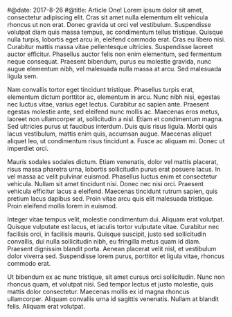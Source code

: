 #@date: 2017-8-26
#@title: Article One!
Lorem ipsum dolor sit amet, consectetur adipiscing elit. Cras sit amet nulla elementum elit vehicula rhoncus ut non erat. Donec gravida ut orci vel vestibulum. Suspendisse volutpat diam quis massa tempus, ac condimentum tellus tristique. Quisque nulla turpis, lobortis eget arcu in, eleifend commodo erat. Cras eu libero nisi. Curabitur mattis massa vitae pellentesque ultricies. Suspendisse laoreet auctor efficitur. Phasellus auctor felis non enim elementum, sed fermentum neque consequat. Praesent bibendum, purus eu molestie gravida, nunc augue elementum nibh, vel malesuada nulla massa at arcu. Sed malesuada ligula sem.

Nam convallis tortor eget tincidunt tristique. Phasellus turpis erat, elementum dictum porttitor ac, elementum in arcu. Nunc nibh nisi, egestas nec luctus vitae, varius eget lectus. Curabitur ac sapien ante. Praesent egestas molestie ante, sed eleifend nunc mollis ac. Maecenas eros metus, laoreet non ullamcorper at, sollicitudin a nisl. Etiam et condimentum magna. Sed ultricies purus ut faucibus interdum. Duis quis risus ligula. Morbi quis lacus vestibulum, mattis enim quis, accumsan augue. Maecenas aliquet aliquet leo, ut condimentum risus tincidunt a. Fusce ac aliquam mi. Donec ut imperdiet orci.

Mauris sodales sodales dictum. Etiam venenatis, dolor vel mattis placerat, risus massa pharetra urna, lobortis sollicitudin purus erat posuere lacus. In vel massa ac velit pulvinar euismod. Phasellus luctus enim et consectetur vehicula. Nullam sit amet tincidunt nisi. Donec nec nisi orci. Praesent vehicula efficitur lacus a eleifend. Maecenas tincidunt rutrum sapien, quis pretium lacus dapibus sed. Proin vitae arcu quis elit malesuada tristique. Proin eleifend mollis lorem in euismod.

Integer vitae tempus velit, molestie condimentum dui. Aliquam erat volutpat. Quisque vulputate est lacus, et iaculis tortor vulputate vitae. Curabitur nec facilisis orci, in facilisis mauris. Quisque suscipit, justo sed sollicitudin convallis, dui nulla sollicitudin nibh, eu fringilla metus quam id diam. Praesent dignissim blandit porta. Aenean placerat velit nisl, et vestibulum dolor viverra sed. Suspendisse lorem purus, porttitor et ligula vitae, rhoncus commodo erat.

Ut bibendum ex ac nunc tristique, sit amet cursus orci sollicitudin. Nunc non rhoncus quam, et volutpat nisi. Sed tempor lectus et justo molestie, quis mattis dolor consectetur. Maecenas mollis ex id magna rhoncus ullamcorper. Aliquam convallis urna id sagittis venenatis. Nullam at blandit felis. Aliquam erat volutpat.